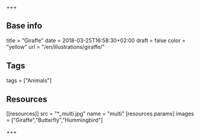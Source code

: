 +++

## Base info
title = "Giraffe"
date = 2018-03-25T16:58:30+02:00
draft = false
color = "yellow"
url = "/en/illustrations/giraffe/"

## Tags
tags = ["Animals"]

## Resources
[[resources]]
  src = "*_multi.jpg"
  name = "multi"
 [resources.params]
    images = ["Giraffe","Butterfly","Hummingbird"]

+++

